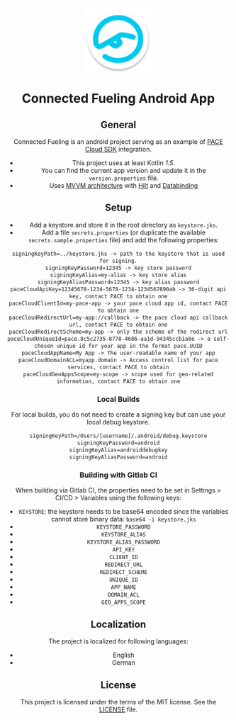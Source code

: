 <div align="center">
<img src="./icon.png" width="150" height="150" />

<h1 align="center">
    Connected Fueling Android App
</h1>

## General
Connected Fueling is an android project serving as an example of [PACE Cloud SDK](https://github.com/pace/cloud-sdk-android) integration.

- This project uses at least Kotlin *1.5*.
- You can find the current app version and update it in the `version.properties` file.
- Uses [MVVM architecture](https://developer.android.com/jetpack/guide#recommended-app-arch) with [Hilt](https://developer.android.com/training/dependency-injection/hilt-android) and [Databinding](https://developer.android.com/topic/libraries/data-binding)

## Setup
- Add a keystore and store it in the root directory as `keystore.jks`.
- Add a file `secrets.properties` (or duplicate the available `secrets.sample.properties` file)
and add the following properties:

```properties
signingKeyPath=../keystore.jks -> path to the keystore that is used for signing.
signingKeyPassword=12345 -> key store password
signingKeyAlias=my-alias -> key store alias
signingKeyAliasPassword=12345 -> key alias password
paceCloudApiKey=12345678-1234-5678-1234-1234567890ab -> 36-digit api key, contact PACE to obtain one
paceCloudClientId=my-pace-app -> your pace cloud app id, contact PACE to obtain one
paceCloudRedirectUrl=my-app://callback -> the pace cloud api callback url, contact PACE to obtain one
paceCloudRedirectScheme=my-app -> only the scheme of the redirect url
paceCloudUniqueId=pace.8c5c2735-8778-4686-aa1d-94345ccb1a8e -> a self-chosen unique id for your app in the format pace.UUID
paceCloudAppName=My App -> The user-readable name of your app
paceCloudDomainACL=myapp.domain -> Access control list for pace services, contact PACE to obtain
paceCloudGeoAppsScope=my-scope -> scope used for geo-related information, contact PACE to obtain one
```

### Local Builds
For local builds, you do not need to create a signing key but can use your local debug keystore.

```
signingKeyPath=/Users/[username]/.android/debug.keystore
signingKeyPassword=android
signingKeyAlias=androiddebugkey
signingKeyAliasPassword=android
```


### Building with Gitlab CI
When building via Gitlab CI, the properties need to be set in Settings > CI/CD > Variables using the following keys:

- `KEYSTORE`: the keystore needs to be base64 encoded since the variables cannot store binary data: `base64 -i keystore.jks`
- `KEYSTORE_PASSWORD`
- `KEYSTORE_ALIAS`
- `KEYSTORE_ALIAS_PASSWORD`
- `API_KEY`
- `CLIENT_ID`
- `REDIRECT_URL`
- `REDIRECT_SCHEME`
- `UNIQUE_ID`
- `APP_NAME`
- `DOMAIN_ACL`
- `GEO_APPS_SCOPE`

## Localization
The project is localized for following languages:
* English
* German

## License
This project is licensed under the terms of the MIT license. See the [LICENSE](./LICENSE.md) file.